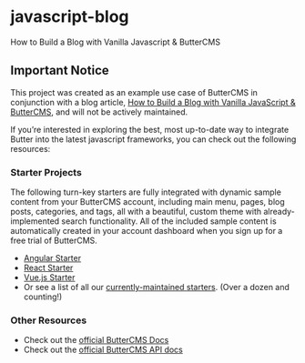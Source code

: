 # javascript-blog
How to Build a Blog with Vanilla Javascript &amp; ButterCMS

## Important Notice
This project was created as an example use case of ButterCMS in conjunction with a blog article, [How to Build a Blog with Vanilla JavaScript & ButterCMS](https://buttercms.com/blog/add-blog-to-javascript-app/), and will not be actively maintained. 

If you’re interested in exploring the best, most up-to-date way to integrate Butter into the latest javascript frameworks, you can check out the following resources:

### Starter Projects

The following turn-key starters are fully integrated with dynamic sample content from your ButterCMS account, including main menu, pages, blog posts, categories, and tags, all with a beautiful, custom theme with already-implemented search functionality. All of the included sample content is automatically created in your account dashboard when you sign up for a free trial of ButterCMS.
- [Angular Starter](https://buttercms.com/starters/angular-starter-project/)
- [React Starter](https://buttercms.com/starters/react-starter-project/)
- [Vue.js Starter](https://buttercms.com/starters/vuejs-starter-project/)
- Or see a list of all our [currently-maintained starters](https://buttercms.com/starters/). (Over a dozen and counting!)

### Other Resources
- Check out the [official ButterCMS Docs](https://buttercms.com/docs/)
- Check out the [official ButterCMS API docs](https://buttercms.com/docs/api/)

